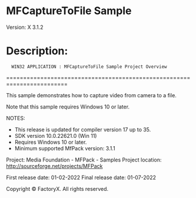 # MFCaptureToFile Sample
Version: X 3.1.2

Description:
  ========================================================================
      WIN32 APPLICATION : MFCaptureToFile Sample Project Overview
  ========================================================================

  This sample demonstrates how to capture video from camera to a file.

  Note that this sample requires Windows 10 or later. 

NOTES: 
 - This release is updated for compiler version 17 up to 35.
 - SDK version 10.0.22621.0 (Win 11)
 - Requires Windows 10 or later.
 - Minimum supported MfPack version: 3.1.1

Project: Media Foundation - MFPack - Samples
Project location: http://sourceforge.net/projects/MFPack

First release date: 01-02-2022
Final release date: 01-07-2022

Copyright © FactoryX. All rights reserved.